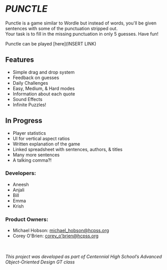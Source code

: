 # ***PUNCTLE***

Punctle is a game similar to Wordle but instead of words, you'll be given sentences with some of the punctuation stripped out.<br/>
Your task is to fill in the missing punctuation in only 5 guesses. Have fun!

Punctle can be played [here](INSERT LINK)

## Features
- Simple drag and drop system
- Feedback on guesses
- Daily Challenges
- Easy, Medium, & Hard modes
- Information about each quote
- Sound Effects
- Infinite Puzzles!

## In Progress
- Player statistics
- UI for vertical aspect ratios
- Written explanation of the game
- Linked spreadsheet with sentences, authors, & titles
- Many more sentences
- A talking comma?!

### Developers:
- Aneesh
- Anjali
- Bill
- Emma
- Krish

### Product Owners:
- Michael Hobson: [michael_hobson@hcpss.org](michael_hobson@hcpss.org)
- Corey O'Brien: [corey_o'brien@hcpss.org](corey_o'brien@hcpss.org)

<br/><br>
*This project was developed as part of Centennial High School’s Advanced Object-Oriented Design GT class*
